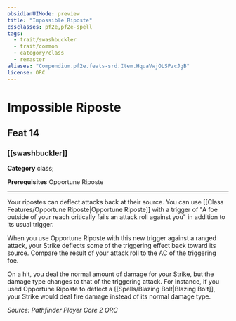 ```yaml
---
obsidianUIMode: preview
title: "Impossible Riposte"
cssclasses: pf2e,pf2e-spell
tags:
  - trait/swashbuckler
  - trait/common
  - category/class
  - remaster
aliases: "Compendium.pf2e.feats-srd.Item.HquaVwjOLSPzcJgB"
license: ORC
---
```

# Impossible Riposte
## Feat 14
### [[swashbuckler]]

**Category** class; 



**Prerequisites** Opportune Riposte
* * *
Your ripostes can deflect attacks back at their source. You can use [[Class Features/Opportune Riposte|Opportune Riposte]] with a trigger of "A foe outside of your reach critically fails an attack roll against you" in addition to its usual trigger.

When you use Opportune Riposte with this new trigger against a ranged attack, your Strike deflects some of the triggering effect back toward its source. Compare the result of your attack roll to the AC of the triggering foe.

On a hit, you deal the normal amount of damage for your Strike, but the damage type changes to that of the triggering attack. For instance, if you used Opportune Riposte to deflect a [[Spells/Blazing Bolt|Blazing Bolt]], your Strike would deal fire damage instead of its normal damage type.

*Source: Pathfinder Player Core 2*
*ORC*